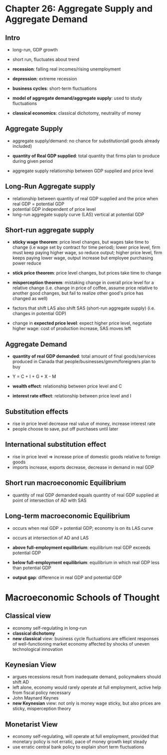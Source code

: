 Chapter 26: Aggregate Supply and Aggregate Demand
=================================================

Intro
----
* long-run, GDP growth
* short run, fluctuates about trend
* __recession__: falling real incomes/rising unemployment 
* __depression__: extreme recession
* __business cycles__: short-term fluctuations

* __model of aggregate demand/aggregate supply__: used to study fluctuations
* __classical economics__: classical dichotomy, neutrality of money

Aggregate Supply
----------------
* aggregate supply/demand: no chance for substitution(all goods already included)

* __quantity of Real GDP supplied__: total quantity that firms plan to produce during given period
* aggregate supply relationship between GDP supplied and price level

Long-Run Aggregate supply
-------------------------
* relationship between quantity of real GDP supplied and the price when real GDP = potential GDP
* potential GDP independent of price level
* long-run aggregate supply curve (LAS) vertical at potential GDP

Short-run aggregate supply
--------------------------
* __sticky wage theorem__: price level changes, but wages take time to change (i.e wage set by contract for time period); lower price level, firm must keep paying higher wage, so reduce output; higher price level, firm keeps paying lower wage, output increase but employee purchasing power reduce

* __stick price theorem__: price level changes, but prices take time to change

* __misperception theorem__: mistaking change in overall price level for a relative change (i.e. change in price of coffee, assume price relative to another good changes, but fail to realize other good's price has changed as well)

* factors that shift LAS also shift SAS (short-run aggregate supply) (i.e. changes in potential GDP)
* change in __expected price level__: expect higher price level, negotiate higher wage: cost of production increase, SAS moves left

Aggregate Demand
----------------
* __quantity of real GDP demanded__: total amount of final goods/services produced in Canada that people/businesses/gmvm/foreigners plan to buy
* Y = C + I + G + X - M

* __wealth effect__: relationship between price level and C
* __interest rate effect__: relationship between price level and I

Substitution effects
--------------------
* rise in price level decrease real value of money, increase interest rate
* people choose to save, put off purchases until later

International substitution effect
--------------------------------
* rise in price level => increase price of domestic goods relative to foreign goods
* imports increase, exports decrease, decrease in demand in real GDP

Short run macroeconomic Equilibrium
-----------------------------------
* quantity of real GDP demanded equals quantity of real GDP supplied at point of intersection of AD with SAS

Long-term macroeconomic Equilibrium
-------------------------------
* occurs when real GDP = potential GDP; economy is on its LAS curve
* occurs at intersection of AD and LAS

* __above full-employment equilibrium__: equilibrium real GDP exceeds potential GDP
* __below full-employment equilibrium__: equilibrium in which real GDP less than potential GDP
* __output gap__: difference in real GDP and potential GDP

Macroeconomic Schools of Thought
===============================

Classical view
--------------
* economy self-regulating in long-run
* __classical dichotomy__
* __new classical__ view: business cycle fluctuations are efficient responses of well-functioning market economy affected by shocks of uneven technological innovation

Keynesian View
-------------
* argues recessions result from inadequate demand, policymakers should shift AD
* left alone, economy would rarely operate at full employment, active help from fiscal policy necessary
* John Maynard Keynes
* __new Keynesian__ view: not only is money wage sticky, but also prices are sticky, misperception theory

Monetarist View
--------------
* economy self-regulating, will operate at full employment, provided that monetary policy is not erratic, pace of money growth kept steady
* use erratic central bank policy to explain short term fluctuations
